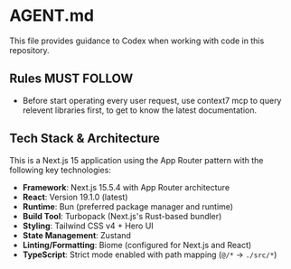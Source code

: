 # AGENT.md

This file provides guidance to Codex when working with code in this repository.

## Rules MUST FOLLOW

- Before start operating every user request, use context7 mcp to query relevent libraries first, to get to know the latest documentation.

## Tech Stack & Architecture

This is a Next.js 15 application using the App Router pattern with the following key technologies:

- **Framework**: Next.js 15.5.4 with App Router architecture
- **React**: Version 19.1.0 (latest)
- **Runtime**: Bun (preferred package manager and runtime)
- **Build Tool**: Turbopack (Next.js's Rust-based bundler)
- **Styling**: Tailwind CSS v4 + Hero UI
- **State Management**: Zustand
- **Linting/Formatting**: Biome (configured for Next.js and React)
- **TypeScript**: Strict mode enabled with path mapping (`@/*` -> `./src/*`)
